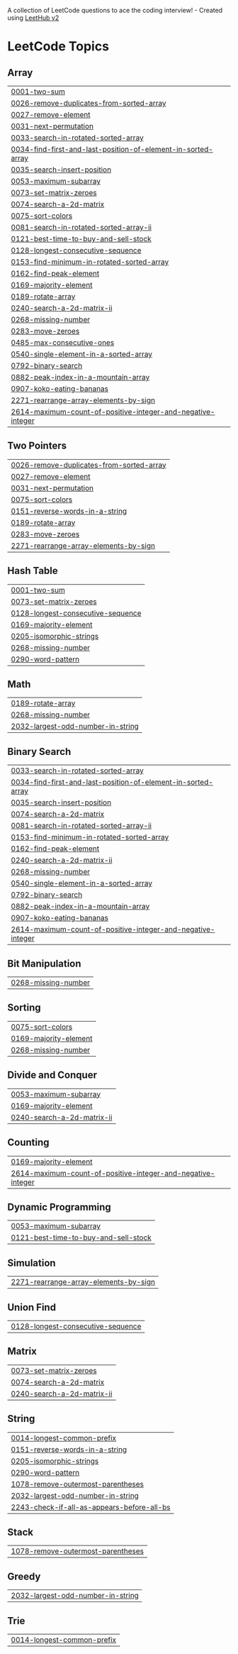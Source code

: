 A collection of LeetCode questions to ace the coding interview! - Created using [LeetHub v2](https://github.com/arunbhardwaj/LeetHub-2.0)
<!---LeetCode Topics Start-->
# LeetCode Topics
## Array
|  |
| ------- |
| [0001-two-sum](https://github.com/Prakharpaawan/DSA-Problems/tree/master/0001-two-sum) |
| [0026-remove-duplicates-from-sorted-array](https://github.com/Prakharpaawan/DSA-Problems/tree/master/0026-remove-duplicates-from-sorted-array) |
| [0027-remove-element](https://github.com/Prakharpaawan/DSA-Problems/tree/master/0027-remove-element) |
| [0031-next-permutation](https://github.com/Prakharpaawan/DSA-Problems/tree/master/0031-next-permutation) |
| [0033-search-in-rotated-sorted-array](https://github.com/Prakharpaawan/DSA-Problems/tree/master/0033-search-in-rotated-sorted-array) |
| [0034-find-first-and-last-position-of-element-in-sorted-array](https://github.com/Prakharpaawan/DSA-Problems/tree/master/0034-find-first-and-last-position-of-element-in-sorted-array) |
| [0035-search-insert-position](https://github.com/Prakharpaawan/DSA-Problems/tree/master/0035-search-insert-position) |
| [0053-maximum-subarray](https://github.com/Prakharpaawan/DSA-Problems/tree/master/0053-maximum-subarray) |
| [0073-set-matrix-zeroes](https://github.com/Prakharpaawan/DSA-Problems/tree/master/0073-set-matrix-zeroes) |
| [0074-search-a-2d-matrix](https://github.com/Prakharpaawan/DSA-Problems/tree/master/0074-search-a-2d-matrix) |
| [0075-sort-colors](https://github.com/Prakharpaawan/DSA-Problems/tree/master/0075-sort-colors) |
| [0081-search-in-rotated-sorted-array-ii](https://github.com/Prakharpaawan/DSA-Problems/tree/master/0081-search-in-rotated-sorted-array-ii) |
| [0121-best-time-to-buy-and-sell-stock](https://github.com/Prakharpaawan/DSA-Problems/tree/master/0121-best-time-to-buy-and-sell-stock) |
| [0128-longest-consecutive-sequence](https://github.com/Prakharpaawan/DSA-Problems/tree/master/0128-longest-consecutive-sequence) |
| [0153-find-minimum-in-rotated-sorted-array](https://github.com/Prakharpaawan/DSA-Problems/tree/master/0153-find-minimum-in-rotated-sorted-array) |
| [0162-find-peak-element](https://github.com/Prakharpaawan/DSA-Problems/tree/master/0162-find-peak-element) |
| [0169-majority-element](https://github.com/Prakharpaawan/DSA-Problems/tree/master/0169-majority-element) |
| [0189-rotate-array](https://github.com/Prakharpaawan/DSA-Problems/tree/master/0189-rotate-array) |
| [0240-search-a-2d-matrix-ii](https://github.com/Prakharpaawan/DSA-Problems/tree/master/0240-search-a-2d-matrix-ii) |
| [0268-missing-number](https://github.com/Prakharpaawan/DSA-Problems/tree/master/0268-missing-number) |
| [0283-move-zeroes](https://github.com/Prakharpaawan/DSA-Problems/tree/master/0283-move-zeroes) |
| [0485-max-consecutive-ones](https://github.com/Prakharpaawan/DSA-Problems/tree/master/0485-max-consecutive-ones) |
| [0540-single-element-in-a-sorted-array](https://github.com/Prakharpaawan/DSA-Problems/tree/master/0540-single-element-in-a-sorted-array) |
| [0792-binary-search](https://github.com/Prakharpaawan/DSA-Problems/tree/master/0792-binary-search) |
| [0882-peak-index-in-a-mountain-array](https://github.com/Prakharpaawan/DSA-Problems/tree/master/0882-peak-index-in-a-mountain-array) |
| [0907-koko-eating-bananas](https://github.com/Prakharpaawan/DSA-Problems/tree/master/0907-koko-eating-bananas) |
| [2271-rearrange-array-elements-by-sign](https://github.com/Prakharpaawan/DSA-Problems/tree/master/2271-rearrange-array-elements-by-sign) |
| [2614-maximum-count-of-positive-integer-and-negative-integer](https://github.com/Prakharpaawan/DSA-Problems/tree/master/2614-maximum-count-of-positive-integer-and-negative-integer) |
## Two Pointers
|  |
| ------- |
| [0026-remove-duplicates-from-sorted-array](https://github.com/Prakharpaawan/DSA-Problems/tree/master/0026-remove-duplicates-from-sorted-array) |
| [0027-remove-element](https://github.com/Prakharpaawan/DSA-Problems/tree/master/0027-remove-element) |
| [0031-next-permutation](https://github.com/Prakharpaawan/DSA-Problems/tree/master/0031-next-permutation) |
| [0075-sort-colors](https://github.com/Prakharpaawan/DSA-Problems/tree/master/0075-sort-colors) |
| [0151-reverse-words-in-a-string](https://github.com/Prakharpaawan/DSA-Problems/tree/master/0151-reverse-words-in-a-string) |
| [0189-rotate-array](https://github.com/Prakharpaawan/DSA-Problems/tree/master/0189-rotate-array) |
| [0283-move-zeroes](https://github.com/Prakharpaawan/DSA-Problems/tree/master/0283-move-zeroes) |
| [2271-rearrange-array-elements-by-sign](https://github.com/Prakharpaawan/DSA-Problems/tree/master/2271-rearrange-array-elements-by-sign) |
## Hash Table
|  |
| ------- |
| [0001-two-sum](https://github.com/Prakharpaawan/DSA-Problems/tree/master/0001-two-sum) |
| [0073-set-matrix-zeroes](https://github.com/Prakharpaawan/DSA-Problems/tree/master/0073-set-matrix-zeroes) |
| [0128-longest-consecutive-sequence](https://github.com/Prakharpaawan/DSA-Problems/tree/master/0128-longest-consecutive-sequence) |
| [0169-majority-element](https://github.com/Prakharpaawan/DSA-Problems/tree/master/0169-majority-element) |
| [0205-isomorphic-strings](https://github.com/Prakharpaawan/DSA-Problems/tree/master/0205-isomorphic-strings) |
| [0268-missing-number](https://github.com/Prakharpaawan/DSA-Problems/tree/master/0268-missing-number) |
| [0290-word-pattern](https://github.com/Prakharpaawan/DSA-Problems/tree/master/0290-word-pattern) |
## Math
|  |
| ------- |
| [0189-rotate-array](https://github.com/Prakharpaawan/DSA-Problems/tree/master/0189-rotate-array) |
| [0268-missing-number](https://github.com/Prakharpaawan/DSA-Problems/tree/master/0268-missing-number) |
| [2032-largest-odd-number-in-string](https://github.com/Prakharpaawan/DSA-Problems/tree/master/2032-largest-odd-number-in-string) |
## Binary Search
|  |
| ------- |
| [0033-search-in-rotated-sorted-array](https://github.com/Prakharpaawan/DSA-Problems/tree/master/0033-search-in-rotated-sorted-array) |
| [0034-find-first-and-last-position-of-element-in-sorted-array](https://github.com/Prakharpaawan/DSA-Problems/tree/master/0034-find-first-and-last-position-of-element-in-sorted-array) |
| [0035-search-insert-position](https://github.com/Prakharpaawan/DSA-Problems/tree/master/0035-search-insert-position) |
| [0074-search-a-2d-matrix](https://github.com/Prakharpaawan/DSA-Problems/tree/master/0074-search-a-2d-matrix) |
| [0081-search-in-rotated-sorted-array-ii](https://github.com/Prakharpaawan/DSA-Problems/tree/master/0081-search-in-rotated-sorted-array-ii) |
| [0153-find-minimum-in-rotated-sorted-array](https://github.com/Prakharpaawan/DSA-Problems/tree/master/0153-find-minimum-in-rotated-sorted-array) |
| [0162-find-peak-element](https://github.com/Prakharpaawan/DSA-Problems/tree/master/0162-find-peak-element) |
| [0240-search-a-2d-matrix-ii](https://github.com/Prakharpaawan/DSA-Problems/tree/master/0240-search-a-2d-matrix-ii) |
| [0268-missing-number](https://github.com/Prakharpaawan/DSA-Problems/tree/master/0268-missing-number) |
| [0540-single-element-in-a-sorted-array](https://github.com/Prakharpaawan/DSA-Problems/tree/master/0540-single-element-in-a-sorted-array) |
| [0792-binary-search](https://github.com/Prakharpaawan/DSA-Problems/tree/master/0792-binary-search) |
| [0882-peak-index-in-a-mountain-array](https://github.com/Prakharpaawan/DSA-Problems/tree/master/0882-peak-index-in-a-mountain-array) |
| [0907-koko-eating-bananas](https://github.com/Prakharpaawan/DSA-Problems/tree/master/0907-koko-eating-bananas) |
| [2614-maximum-count-of-positive-integer-and-negative-integer](https://github.com/Prakharpaawan/DSA-Problems/tree/master/2614-maximum-count-of-positive-integer-and-negative-integer) |
## Bit Manipulation
|  |
| ------- |
| [0268-missing-number](https://github.com/Prakharpaawan/DSA-Problems/tree/master/0268-missing-number) |
## Sorting
|  |
| ------- |
| [0075-sort-colors](https://github.com/Prakharpaawan/DSA-Problems/tree/master/0075-sort-colors) |
| [0169-majority-element](https://github.com/Prakharpaawan/DSA-Problems/tree/master/0169-majority-element) |
| [0268-missing-number](https://github.com/Prakharpaawan/DSA-Problems/tree/master/0268-missing-number) |
## Divide and Conquer
|  |
| ------- |
| [0053-maximum-subarray](https://github.com/Prakharpaawan/DSA-Problems/tree/master/0053-maximum-subarray) |
| [0169-majority-element](https://github.com/Prakharpaawan/DSA-Problems/tree/master/0169-majority-element) |
| [0240-search-a-2d-matrix-ii](https://github.com/Prakharpaawan/DSA-Problems/tree/master/0240-search-a-2d-matrix-ii) |
## Counting
|  |
| ------- |
| [0169-majority-element](https://github.com/Prakharpaawan/DSA-Problems/tree/master/0169-majority-element) |
| [2614-maximum-count-of-positive-integer-and-negative-integer](https://github.com/Prakharpaawan/DSA-Problems/tree/master/2614-maximum-count-of-positive-integer-and-negative-integer) |
## Dynamic Programming
|  |
| ------- |
| [0053-maximum-subarray](https://github.com/Prakharpaawan/DSA-Problems/tree/master/0053-maximum-subarray) |
| [0121-best-time-to-buy-and-sell-stock](https://github.com/Prakharpaawan/DSA-Problems/tree/master/0121-best-time-to-buy-and-sell-stock) |
## Simulation
|  |
| ------- |
| [2271-rearrange-array-elements-by-sign](https://github.com/Prakharpaawan/DSA-Problems/tree/master/2271-rearrange-array-elements-by-sign) |
## Union Find
|  |
| ------- |
| [0128-longest-consecutive-sequence](https://github.com/Prakharpaawan/DSA-Problems/tree/master/0128-longest-consecutive-sequence) |
## Matrix
|  |
| ------- |
| [0073-set-matrix-zeroes](https://github.com/Prakharpaawan/DSA-Problems/tree/master/0073-set-matrix-zeroes) |
| [0074-search-a-2d-matrix](https://github.com/Prakharpaawan/DSA-Problems/tree/master/0074-search-a-2d-matrix) |
| [0240-search-a-2d-matrix-ii](https://github.com/Prakharpaawan/DSA-Problems/tree/master/0240-search-a-2d-matrix-ii) |
## String
|  |
| ------- |
| [0014-longest-common-prefix](https://github.com/Prakharpaawan/DSA-Problems/tree/master/0014-longest-common-prefix) |
| [0151-reverse-words-in-a-string](https://github.com/Prakharpaawan/DSA-Problems/tree/master/0151-reverse-words-in-a-string) |
| [0205-isomorphic-strings](https://github.com/Prakharpaawan/DSA-Problems/tree/master/0205-isomorphic-strings) |
| [0290-word-pattern](https://github.com/Prakharpaawan/DSA-Problems/tree/master/0290-word-pattern) |
| [1078-remove-outermost-parentheses](https://github.com/Prakharpaawan/DSA-Problems/tree/master/1078-remove-outermost-parentheses) |
| [2032-largest-odd-number-in-string](https://github.com/Prakharpaawan/DSA-Problems/tree/master/2032-largest-odd-number-in-string) |
| [2243-check-if-all-as-appears-before-all-bs](https://github.com/Prakharpaawan/DSA-Problems/tree/master/2243-check-if-all-as-appears-before-all-bs) |
## Stack
|  |
| ------- |
| [1078-remove-outermost-parentheses](https://github.com/Prakharpaawan/DSA-Problems/tree/master/1078-remove-outermost-parentheses) |
## Greedy
|  |
| ------- |
| [2032-largest-odd-number-in-string](https://github.com/Prakharpaawan/DSA-Problems/tree/master/2032-largest-odd-number-in-string) |
## Trie
|  |
| ------- |
| [0014-longest-common-prefix](https://github.com/Prakharpaawan/DSA-Problems/tree/master/0014-longest-common-prefix) |
<!---LeetCode Topics End-->